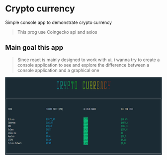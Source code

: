 # Crypto currency
Simple console app to demonstrate crypto currency

> This prog use Coingecko api and axios


## Main goal this app

> Since react is mainly designed to work with ui, i wanna try to create a console application to see and explore the difference between a console application and a graphical one
> 
<img src="https://github.com/Sentry11/media/raw/main/crypto.png" height="250"/>
